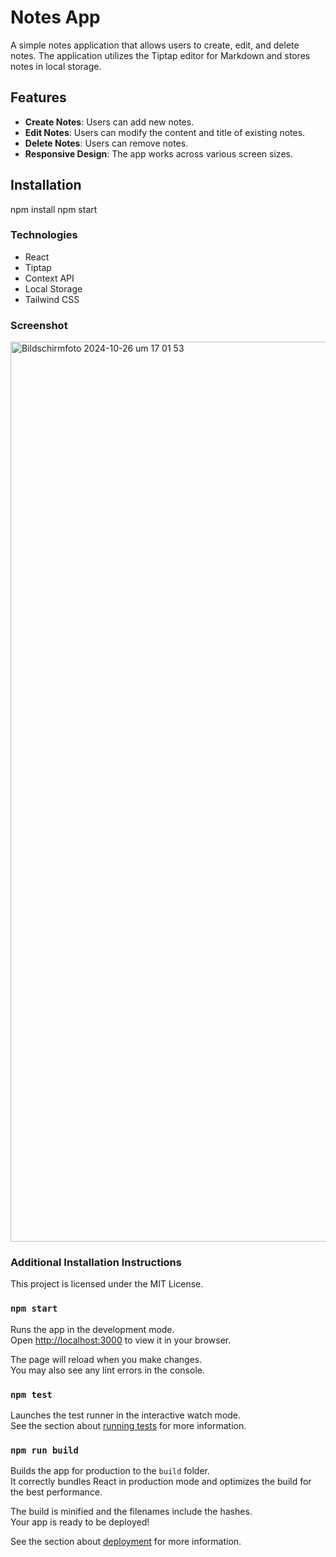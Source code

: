 # Notes App

A simple notes application that allows users to create, edit, and delete notes. The application utilizes the Tiptap editor for Markdown and stores notes in local storage.

## Features

- **Create Notes**: Users can add new notes.
- **Edit Notes**: Users can modify the content and title of existing notes.
- **Delete Notes**: Users can remove notes.
- **Responsive Design**: The app works across various screen sizes.

## Installation

npm install
npm start

### Technologies

- React
- Tiptap
- Context API
- Local Storage
- Tailwind CSS

### Screenshot
<img width="1440" alt="Bildschirmfoto 2024-10-26 um 17 01 53" src="https://github.com/user-attachments/assets/ed1bed60-dc03-45b0-bac1-7864207df3c2">


### Additional Installation Instructions

This project is licensed under the MIT License.

### `npm start`

Runs the app in the development mode.\
Open [http://localhost:3000](http://localhost:3000) to view it in your browser.

The page will reload when you make changes.\
You may also see any lint errors in the console.

### `npm test`

Launches the test runner in the interactive watch mode.\
See the section about [running tests](https://facebook.github.io/create-react-app/docs/running-tests) for more information.

### `npm run build`

Builds the app for production to the `build` folder.\
It correctly bundles React in production mode and optimizes the build for the best performance.

The build is minified and the filenames include the hashes.\
Your app is ready to be deployed!

See the section about [deployment](https://facebook.github.io/create-react-app/docs/deployment) for more information.
